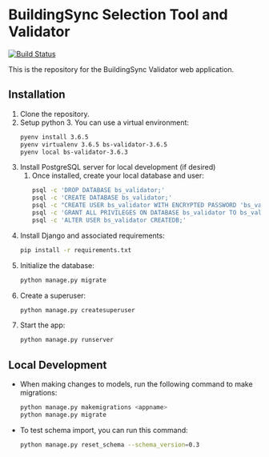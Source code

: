# BuildingSync Selection Tool and Validator

[![Build Status](https://travis-ci.org/BuildingSync/selection-tool.svg?branch=develop)](https://travis-ci.org/BuildingSync/selection-tool)

This is the repository for the BuildingSync Validator web application. 

## Installation

1. Clone the repository.
1. Setup python 3.  You can use a virtual environment:
    ```bash
    pyenv install 3.6.5 
    pyenv virtualenv 3.6.5 bs-validator-3.6.5
    pyenv local bs-validator-3.6.3
    ```   
1. Install PostgreSQL server for local development (if desired)
	1. Once installed, create your local database and user:
		```bash
		psql -c 'DROP DATABASE bs_validator;'
		psql -c 'CREATE DATABASE bs_validator;'
		psql -c "CREATE USER bs_validator WITH ENCRYPTED PASSWORD 'bs_validator';"
		psql -c 'GRANT ALL PRIVILEGES ON DATABASE bs_validator TO bs_validator;'
		psql -c 'ALTER USER bs_validator CREATEDB;'
		```
1. Install Django and associated requirements:
	```bash
	pip install -r requirements.txt
	```
1.  Initialize the database:
	```bash
	python manage.py migrate
	```	
1.  Create a superuser:
	```bash
	python manage.py createsuperuser
	```
1. Start the app:
	```bash
	python manage.py runserver
	```


## Local Development

* When making changes to models, run the following command to make migrations:
	```bash
	python manage.py makemigrations <appname>
	python manage.py migrate
	```

* To test schema import, you can run this command:
	```bash
	python manage.py reset_schema --schema_version=0.3
	```



